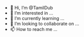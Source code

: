 - 👋 Hi, I’m @TamilDub
- 👀 I’m interested in ...
- 🌱 I’m currently learning ...
- 💞️ I’m looking to collaborate on ...
- 📫 How to reach me ...

<!---
TamilDub/TamilDub is a ✨ special ✨ repository because its `README.md` (this file) appears on your GitHub profile.
You can click the Preview link to take a look at your changes.
--->
